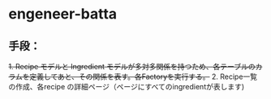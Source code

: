 # engeneer-batta
## 手段：

~~1. Recipe モデルと Ingredient モデルが多対多関係を持つため、各テーブルのカラムを定義してあと、その関係を表す。各Factoryを実行する。~~
2. Recipe一覧の作成、各recipe の詳細ページ（ページにすべてのingredientが表します)